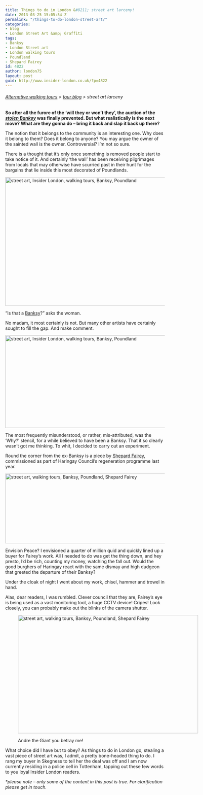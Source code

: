 ```yaml
---
title: Things to do in London &#8211; street art larceny!
date: 2013-03-25 15:05:54 Z
permalink: "/things-to-do-london-street-art/"
categories:
- blog
- London Street Art &amp; Graffiti
tags:
- Banksy
- London Street art
- London walking tours
- Poundland
- Shepard Fairey
id: 4822
author: london75
layout: post
guid: http://www.insider-london.co.uk/?p=4822
---
```


###### [Alternative walking tours](http://www.insider-london.co.uk/ "London walking tours") > [tour blog](http://www.insider-london.co.uk/blog/ "Insider London blog") > street art larceny

**So after all the furore of the ‘will they or won’t they’, the auction of the _[stolen Banksy](http://www.independent.co.uk/arts-entertainment/art/news/arts-council-unable-to-prevent-banksy-poundland-mural-from-being-sold-overseas-8503155.html "stolen Banksy")_ was finally prevented. But what realistically is the next move? What are they gonna do &#8211; bring it back and slap it back up there?**

The notion that it belongs to the community is an interesting one. Why does it belong to them? Does it belong to anyone? You may argue the owner of the sainted wall is the owner. Controversial? I’m not so sure.

There is a thought that it’s only once something is removed people start to take notice of it. And certainly ‘the wall’ has been receiving pilgrimages from locals that may otherwise have scurried past in their hunt for the bargains that lie inside this most decorated of Poundlands.

<a href="http://www.insider-london.co.uk/blog/2013/03/25/things-to-do-london-street-art/is-that-banksy/" rel="attachment wp-att-4824"><img class="alignnone size-full wp-image-4824" src="/wp-content/uploads/2013/03/is-that-banksy.jpg" alt="street art, Insider London, walking tours, Banksy, Poundland" width="569" height="406" /></a>

&#8220;Is that a [Banksy](http://www.banksy.co.uk/ "Banksy")?&#8221; asks the woman.

No madam, it most certainly is not. But many other artists have certainly sought to fill the gap. And make comment.

<a href="http://www.insider-london.co.uk/blog/2013/03/25/things-to-do-london-street-art/messy-wall/" rel="attachment wp-att-4835"><img class="alignnone size-full wp-image-4835" src="/wp-content/uploads/2013/03/messy-wall.jpg" alt="street art, Insider London, walking tours, Banksy, Poundland" width="569" height="292" /></a>

The most frequently misunderstood, or rather, mis-attributed, was the &#8216;Why?&#8217; stencil, for a while believed to have been a Banksy. That it so clearly wasn&#8217;t got me thinking. To whit, I decided to carry out an experiment.

Round the corner from the ex-Banksy is a piece by [Shepard Fairey](http://www.obeygiant.com/ "Shepard Fairey"), commissioned as part of Haringay Council&#8217;s regeneration programme last year.

<a href="http://www.insider-london.co.uk/blog/2013/03/25/things-to-do-london-street-art/all-seeing-eye/" rel="attachment wp-att-4857"><img class="alignnone size-full wp-image-4857" src="/wp-content/uploads/2013/03/all-seeing-eye.jpg" alt="street art, walking tours, Banksy, Poundland, Shepard Fairey" width="569" height="220" /></a>

Envision Peace? I envisioned a quarter of million quid and quickly lined up a buyer for Fairey&#8217;s work. All I needed to do was get the thing down, and hey presto, I&#8217;d be rich, counting my money, watching the fall out. Would the good burghers of Haringay react with the same dismay and high dudgeon that greeted the departure of their Banksy?

Under the cloak of night I went about my work, chisel, hammer and trowel in hand.

Alas, dear readers, I was rumbled. Clever council that they are, Fairey&#8217;s eye is being used as a vast monitoring tool, a huge CCTV device! Cripes! Look closely, you can probably make out the blinks of the camera shutter.<figure id="attachment_4864" style="width: 569px" class="wp-caption alignnone">

<a href="http://www.insider-london.co.uk/blog/2013/03/25/things-to-do-london-street-art/close-up/" rel="attachment wp-att-4864"><img class="size-full wp-image-4864 " src="/wp-content/uploads/2013/03/close-up.jpg" alt="street art, walking tours, Banksy, Poundland, Shepard Fairey" width="569" height="373" /></a><figcaption class="wp-caption-text">Andre the Giant you betray me!</figcaption></figure> 

What choice did I have but to obey? As things to do in London go, stealing a vast piece of street art was, I admit, a pretty bone-headed thing to do. I rang my buyer in Skegness to tell her the deal was off and I am now currently residing in a police cell in Tottenham, tapping out these few words to you loyal Insider London readers.

_*please note &#8211; only some of the content in this post is true. For clarification please get in touch._